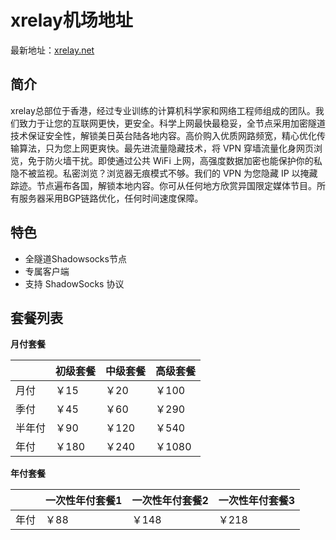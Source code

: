 # xrelay机场地址

最新地址：[xrelay.net](https://xrelay.net/#/register?code=oZnpYd9e)

## 简介

xrelay总部位于香港，经过专业训练的计算机科学家和网络工程师组成的团队。我们致力于让您的互联网更快，更安全。科学上网最快最稳妥，全节点采用加密隧道技术保证安全性，解锁美日英台陆各地内容。高价购入优质网路频宽，精心优化传输算法，只为您上网更爽快。最先进流量隐藏技术，将 VPN 穿墙流量化身网页浏览，免于防火墙干扰。即使通过公共 WiFi 上网，高强度数据加密也能保护你的私隐不被监视。私密浏览？浏览器无痕模式不够。我们的 VPN 为您隐藏 IP 以掩藏踪迹。节点遍布各国，解锁本地内容。你可从任何地方欣赏异国限定媒体节目。所有服务器采用BGP链路优化，任何时间速度保障。

## 特色

* 全隧道Shadowsocks节点
* 专属客户端
* 支持 ShadowSocks 协议

## 套餐列表

**月付套餐**

||初级套餐|中级套餐|高级套餐|
|----|----|----|----|
|月付|￥15|￥20|￥100|
|季付|￥45|￥60|￥290|
|半年付|￥90|￥120|￥540|
|年付|￥180|￥240|￥1080|

**年付套餐**

||一次性年付套餐1|一次性年付套餐2|一次性年付套餐3|
|----|----|----|----|
|年付|￥88|￥148|￥218|
